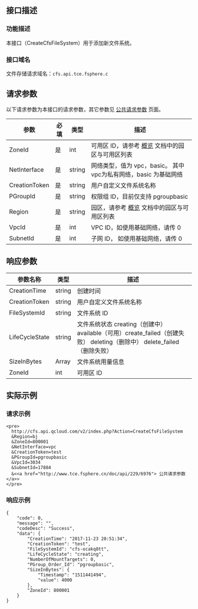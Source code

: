 ## 接口描述
### 功能描述
本接口（CreateCfsFileSystem）用于添加新文件系统。
### 接口域名
文件存储请求域名：`cfs.api.tce.fsphere.c`

## 请求参数
以下请求参数为本接口的请求参数，其它参数见 [公共请求参数](/document/product/582/13227) 页面。

|       参数      |必填 |类型  |                                   描述                              |
|-----------------|------|--------|-----------------------------------------------------------------|
| ZoneId          |   是   |int    | 可用区 ID，请参考 [概览](/document/product/582/13225) 文档中的园区与可用区列表              |
| NetInterface    | 是   |string | 网络类型，值为 vpc，basic。 其中 vpc为私有网络，basic 为基础网络                      |
| CreationToken   |  是   |string | 用户自定义文件系统名称                                                  |
| PGroupId   |       是   |  string |  权限组 ID，目前仅支持 pgroupbasic                                |                      
| Region          |  是   |string |园区，请参考 [概览](/document/product/582/13225) 文档中的园区与可用区列表                   | 
| VpcId           |  是   |int    |  VPC ID，如使用基础网络，请传 0                                 |
| SubnetId        | 是   |int    | 子网 ID， 如使用基础网络，请传 0                                | 


## 响应参数

|    参数名称    |类型|                                                          描述                                                            |   
|----------------|--------|--------------------------------------------------------|
| CreationTime   |string | 创建时间                                                                                                                | 
| CreationToken  |string| 用户自定义文件系统名称                                                           | 
| FileSystemId   |string| 文件系统 ID                                                            | 
| LifeCycleState | string |文件系统状态 creating（创建中） available（可用）create_failed（创建失败） deleting（删除中） delete_failed（删除失败） | 
| SizeInBytes    |Array  | 文件系统用量信息                                                                                                        | 
| ZoneId       | int     | 可用区 ID                                                                                                                 |


## 实际示例 

### 请求示例 


```
<pre>
  http://cfs.api.qcloud.com/v2/index.php?Action=CreateCfsFileSystem
  &Region=bj
  &ZoneId=800001
  &NetInterface=vpc
  &CreationToken=test
  &PGroupId=pgroupbasic
  &VpcId=3034
  &SubnetId=17884
  &<<a href="http://www.tce.fsphere.cn/doc/api/229/6976"> 公共请求参数 </a>>
</pre>
```

### 响应示例 

```
{
    "code": 0,
    "message": "",
    "codeDesc": "Success",
    "data": {
        "CreationTime": "2017-11-23 20:51:34",
        "CreationToken": "test",
        "FileSystemId": "cfs-ocakq8tt",
        "LifeCycleState": "creating",
        "NumberOfMountTargets": 0,
        "PGroup_Order_Id": "pgroupbasic",
        "SizeInBytes": {
            "Timestamp": "1511441494",
            "value": 4000
        },
        "ZoneId": 800001
    }
}

```




